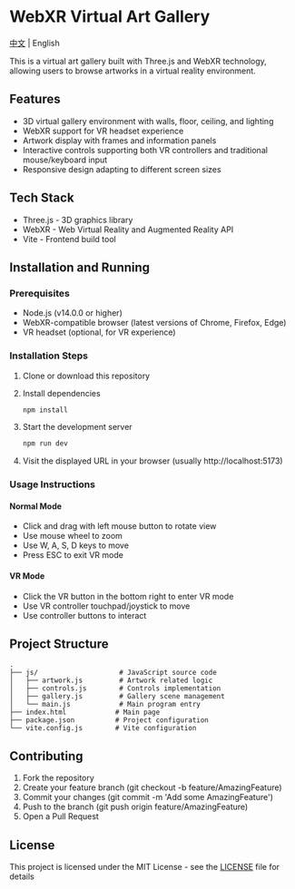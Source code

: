 # WebXR Virtual Art Gallery

[中文](README.md) | English

This is a virtual art gallery built with Three.js and WebXR technology, allowing users to browse artworks in a virtual reality environment.

## Features

- 3D virtual gallery environment with walls, floor, ceiling, and lighting
- WebXR support for VR headset experience
- Artwork display with frames and information panels
- Interactive controls supporting both VR controllers and traditional mouse/keyboard input
- Responsive design adapting to different screen sizes

## Tech Stack

- Three.js - 3D graphics library
- WebXR - Web Virtual Reality and Augmented Reality API
- Vite - Frontend build tool

## Installation and Running

### Prerequisites

- Node.js (v14.0.0 or higher)
- WebXR-compatible browser (latest versions of Chrome, Firefox, Edge)
- VR headset (optional, for VR experience)

### Installation Steps

1. Clone or download this repository
2. Install dependencies
   ```bash
   npm install
   ```

3. Start the development server
   ```bash
   npm run dev
   ```

4. Visit the displayed URL in your browser (usually http://localhost:5173)

### Usage Instructions

#### Normal Mode
- Click and drag with left mouse button to rotate view
- Use mouse wheel to zoom
- Use W, A, S, D keys to move
- Press ESC to exit VR mode

#### VR Mode
- Click the VR button in the bottom right to enter VR mode
- Use VR controller touchpad/joystick to move
- Use controller buttons to interact

## Project Structure

```
.
├── js/                    # JavaScript source code
│   ├── artwork.js         # Artwork related logic
│   ├── controls.js        # Controls implementation
│   ├── gallery.js         # Gallery scene management
│   └── main.js            # Main program entry
├── index.html            # Main page
├── package.json          # Project configuration
└── vite.config.js        # Vite configuration
```

## Contributing

1. Fork the repository
2. Create your feature branch (git checkout -b feature/AmazingFeature)
3. Commit your changes (git commit -m 'Add some AmazingFeature')
4. Push to the branch (git push origin feature/AmazingFeature)
5. Open a Pull Request

## License

This project is licensed under the MIT License - see the [LICENSE](LICENSE) file for details